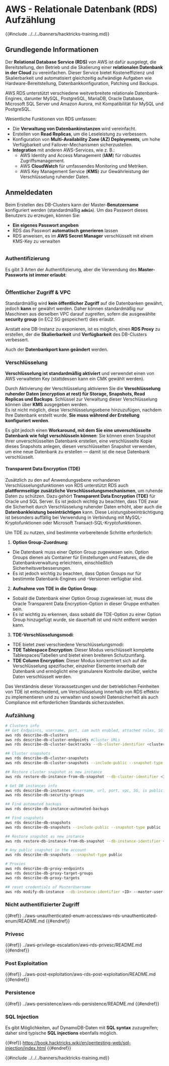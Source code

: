 # AWS - Relationale Datenbank (RDS) Aufzählung

{{#include ../../../banners/hacktricks-training.md}}

## Grundlegende Informationen

Der **Relational Database Service (RDS)** von AWS ist dafür ausgelegt, die Bereitstellung, den Betrieb und die Skalierung einer **relationalen Datenbank in der Cloud** zu vereinfachen. Dieser Service bietet Kosteneffizienz und Skalierbarkeit und automatisiert gleichzeitig aufwändige Aufgaben wie Hardware-Bereitstellung, Datenbankkonfiguration, Patching und Backups.

AWS RDS unterstützt verschiedene weitverbreitete relationale Datenbank-Engines, darunter MySQL, PostgreSQL, MariaDB, Oracle Database, Microsoft SQL Server und Amazon Aurora, mit Kompatibilität für MySQL und PostgreSQL.

Wesentliche Funktionen von RDS umfassen:

- Die **Verwaltung von Datenbankinstanzen** wird vereinfacht.
- Erstellen von **Read Replicas**, um die Leseleistung zu verbessern.
- Konfiguration von **Multi-Availability Zone (AZ) Deployments**, um hohe Verfügbarkeit und Failover-Mechanismen sicherzustellen.
- **Integration** mit anderen AWS-Services, wie z. B.:
  - AWS Identity and Access Management (**IAM**) für robustes Zugriffsmanagement.
  - AWS **CloudWatch** für umfassendes Monitoring und Metriken.
  - AWS Key Management Service (**KMS**) zur Gewährleistung der Verschlüsselung ruhender Daten.

## Anmeldedaten

Beim Erstellen des DB-Clusters kann der Master-**Benutzername** konfiguriert werden (standardmäßig **`admin`**). Um das Passwort dieses Benutzers zu erzeugen, können Sie:

- **Ein eigenes Passwort angeben**
- RDS das Passwort **automatisch generieren** lassen
- RDS anweisen, es im **AWS Secret Manager** verschlüsselt mit einem KMS-Key zu verwalten

<figure><img src="../../../images/image (144).png" alt=""><figcaption></figcaption></figure>

### Authentifizierung

Es gibt 3 Arten der Authentifizierung, aber die Verwendung des **Master-Passworts ist immer erlaubt**:

<figure><img src="../../../images/image (227).png" alt=""><figcaption></figcaption></figure>

### Öffentlicher Zugriff & VPC

Standardmäßig wird **kein öffentlicher Zugriff** auf die Datenbanken gewährt, jedoch **kann** er gewährt werden. Daher können standardmäßig nur Maschinen aus derselben VPC darauf zugreifen, sofern die ausgewählte **security group** (in EC2 SG gespeichert) dies erlaubt.

Anstatt eine DB-Instanz zu exponieren, ist es möglich, einen **RDS Proxy** zu erstellen, der die **Skalierbarkeit** und **Verfügbarkeit** des DB-Clusters verbessert.

Auch der **Datenbankport kann geändert** werden.

### Verschlüsselung

**Verschlüsselung ist standardmäßig aktiviert** und verwendet einen von AWS verwalteten Key (stattdessen kann ein CMK gewählt werden).

Durch Aktivierung der Verschlüsselung aktivieren Sie die **Verschlüsselung ruhender Daten (encryption at rest) für Storage, Snapshots, Read Replicas und Backups**. Schlüssel zur Verwaltung dieser Verschlüsselung können über **KMS** ausgegeben werden.\
Es ist nicht möglich, diese Verschlüsselungsebene hinzuzufügen, nachdem Ihre Datenbank erstellt wurde. **Sie muss während der Erstellung konfiguriert werden**.

Es gibt jedoch einen **Workaround, mit dem Sie eine unverschlüsselte Datenbank wie folgt verschlüsseln können**: Sie können einen Snapshot Ihrer unverschlüsselten Datenbank erstellen, eine verschlüsselte Kopie dieses Snapshots anlegen, diesen verschlüsselten Snapshot verwenden, um eine neue Datenbank zu erstellen — damit ist die neue Datenbank verschlüsselt.

#### Transparent Data Encryption (TDE)

Zusätzlich zu den auf Anwendungsebene vorhandenen Verschlüsselungsfunktionen von RDS unterstützt RDS auch **plattformseitige zusätzliche Verschlüsselungsmechanismen**, um ruhende Daten zu schützen. Dazu gehört **Transparent Data Encryption (TDE)** für Oracle und SQL Server. Es ist jedoch wichtig zu beachten, dass TDE zwar die Sicherheit durch Verschlüsselung ruhender Daten erhöht, aber auch die **Datenbankleistung beeinträchtigen** kann. Diese Leistungsbeeinträchtigung ist besonders auffällig bei Verwendung in Verbindung mit MySQL-Kryptofunktionen oder Microsoft Transact-SQL-Kryptofunktionen.

Um TDE zu nutzen, sind bestimmte vorbereitende Schritte erforderlich:

1. **Option Group-Zuordnung**:
- Die Datenbank muss einer Option Group zugewiesen sein. Option Groups dienen als Container für Einstellungen und Features, die die Datenbankverwaltung erleichtern, einschließlich Sicherheitsverbesserungen.
- Es ist jedoch wichtig zu beachten, dass Option Groups nur für bestimmte Datenbank-Engines und -Versionen verfügbar sind.
2. **Aufnahme von TDE in die Option Group**:
- Sobald die Datenbank einer Option Group zugewiesen ist, muss die Oracle Transparent Data Encryption-Option in dieser Gruppe enthalten sein.
- Es ist wichtig zu erkennen, dass sobald die TDE-Option zu einer Option Group hinzugefügt wurde, sie dauerhaft ist und nicht entfernt werden kann.
3. **TDE-Verschlüsselungsmodi**:
- TDE bietet zwei verschiedene Verschlüsselungsmodi:
- **TDE Tablespace Encryption**: Dieser Modus verschlüsselt komplette Tablespaces/Tabellen und bietet einen breiteren Schutzumfang.
- **TDE Column Encryption**: Dieser Modus konzentriert sich auf die Verschlüsselung spezifischer, einzelner Elemente innerhalb der Datenbank und ermöglicht eine granularere Kontrolle darüber, welche Daten verschlüsselt werden.

Das Verständnis dieser Voraussetzungen und der betrieblichen Feinheiten von TDE ist entscheidend, um Verschlüsselung innerhalb von RDS effektiv zu implementieren und zu verwalten und sowohl Datensicherheit als auch Compliance mit erforderlichen Standards sicherzustellen.

### Aufzählung
```bash
# Clusters info
## Get Endpoints, username, port, iam auth enabled, attached roles, SG
aws rds describe-db-clusters
aws rds describe-db-cluster-endpoints #Cluster URLs
aws rds describe-db-cluster-backtracks --db-cluster-identifier <cluster-name>

## Cluster snapshots
aws rds describe-db-cluster-snapshots
aws rds describe-db-cluster-snapshots --include-public --snapshot-type public

## Restore cluster snapshot as new instance
aws rds restore-db-instance-from-db-snapshot --db-cluster-identifier <ID> --snapshot-identifier <ID>

# Get DB instances info
aws rds describe-db-instances #username, url, port, vpc, SG, is public?
aws rds describe-db-security-groups

## Find automated backups
aws rds describe-db-instance-automated-backups

## Find snapshots
aws rds describe-db-snapshots
aws rds describe-db-snapshots --include-public --snapshot-type public

## Restore snapshot as new instance
aws rds restore-db-instance-from-db-snapshot --db-instance-identifier <ID> --db-snapshot-identifier <ID> --availability-zone us-west-2a

# Any public snapshot in the account
aws rds describe-db-snapshots --snapshot-type public

# Proxies
aws rds describe-db-proxy-endpoints
aws rds describe-db-proxy-target-groups
aws rds describe-db-proxy-targets

## reset credentials of MasterUsername
aws rds modify-db-instance --db-instance-identifier <ID> --master-user-password <NewPassword> --apply-immediately
```
### Nicht authentifizierter Zugriff

{{#ref}}
../aws-unauthenticated-enum-access/aws-rds-unauthenticated-enum/README.md
{{#endref}}

### Privesc

{{#ref}}
../aws-privilege-escalation/aws-rds-privesc/README.md
{{#endref}}

### Post Exploitation

{{#ref}}
../aws-post-exploitation/aws-rds-post-exploitation/README.md
{{#endref}}

### Persistence

{{#ref}}
../aws-persistence/aws-rds-persistence/README.md
{{#endref}}

### SQL Injection

Es gibt Möglichkeiten, auf DynamoDB-Daten mit **SQL syntax** zuzugreifen; daher sind typische **SQL injections** ebenfalls möglich.

{{#ref}}
https://book.hacktricks.wiki/en/pentesting-web/sql-injection/index.html
{{#endref}}

{{#include ../../../banners/hacktricks-training.md}}
